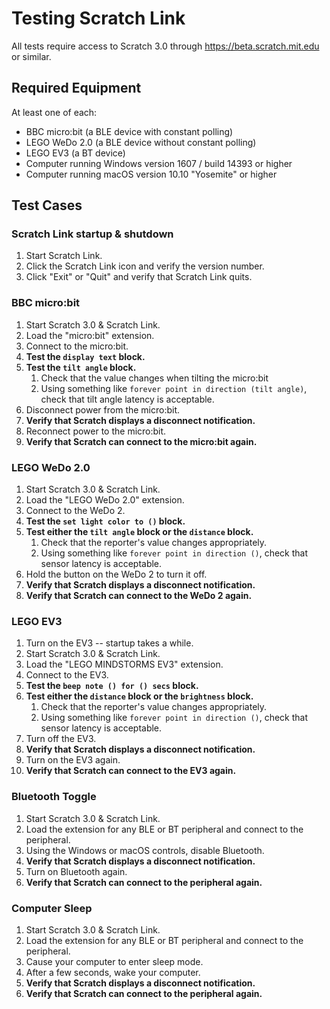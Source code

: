 # Testing Scratch Link

All tests require access to Scratch 3.0 through <https://beta.scratch.mit.edu> or similar.

## Required Equipment

At least one of each:

- BBC micro:bit (a BLE device with constant polling)
- LEGO WeDo 2.0 (a BLE device without constant polling)
- LEGO EV3 (a BT device)
- Computer running Windows version 1607 / build 14393 or higher
- Computer running macOS version 10.10 "Yosemite" or higher

## Test Cases

### Scratch Link startup & shutdown

1. Start Scratch Link.
2. Click the Scratch Link icon and verify the version number.
3. Click "Exit" or "Quit" and verify that Scratch Link quits.

### BBC micro:bit

1. Start Scratch 3.0 & Scratch Link.
2. Load the "micro:bit" extension.
3. Connect to the micro:bit.
4. **Test the `display text` block.**
5. **Test the `tilt angle` block.**
    1. Check that the value changes when tilting the micro:bit
    2. Using something like `forever point in direction (tilt angle)`, check that tilt angle latency is acceptable.
6. Disconnect power from the micro:bit.
7. **Verify that Scratch displays a disconnect notification.**
8. Reconnect power to the micro:bit.
9. **Verify that Scratch can connect to the micro:bit again.**

### LEGO WeDo 2.0

1. Start Scratch 3.0 & Scratch Link.
2. Load the "LEGO WeDo 2.0" extension.
3. Connect to the WeDo 2.
4. **Test the `set light color to ()` block.**
5. **Test either the `tilt angle` block or the `distance` block.**
    1. Check that the reporter's value changes appropriately.
    2. Using something like `forever point in direction ()`, check that sensor latency is acceptable.
6. Hold the button on the WeDo 2 to turn it off.
7. **Verify that Scratch displays a disconnect notification.**
8. **Verify that Scratch can connect to the WeDo 2 again.**

### LEGO EV3

1. Turn on the EV3 -- startup takes a while.
2. Start Scratch 3.0 & Scratch Link.
3. Load the "LEGO MINDSTORMS EV3" extension.
4. Connect to the EV3.
5. **Test the `beep note () for () secs` block.**
6. **Test either the `distance` block or the `brightness` block.**
    1. Check that the reporter's value changes appropriately.
    2. Using something like `forever point in direction ()`, check that sensor latency is acceptable.
7. Turn off the EV3.
8. **Verify that Scratch displays a disconnect notification.**
9. Turn on the EV3 again.
10. **Verify that Scratch can connect to the EV3 again.**

### Bluetooth Toggle

1. Start Scratch 3.0 & Scratch Link.
2. Load the extension for any BLE or BT peripheral and connect to the peripheral.
3. Using the Windows or macOS controls, disable Bluetooth.
4. **Verify that Scratch displays a disconnect notification.**
5. Turn on Bluetooth again.
6. **Verify that Scratch can connect to the peripheral again.**

### Computer Sleep

1. Start Scratch 3.0 & Scratch Link.
2. Load the extension for any BLE or BT peripheral and connect to the peripheral.
3. Cause your computer to enter sleep mode.
4. After a few seconds, wake your computer.
5. **Verify that Scratch displays a disconnect notification.**
6. **Verify that Scratch can connect to the peripheral again.**
